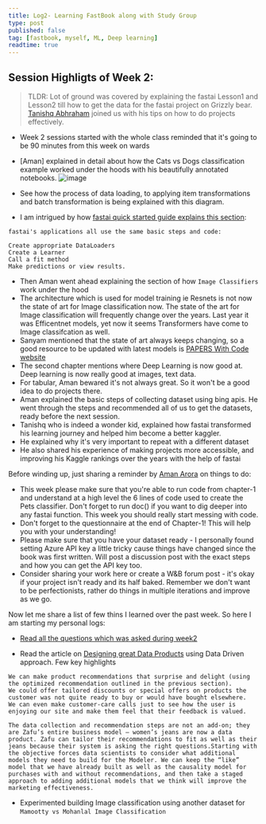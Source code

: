 ```yaml
---
title: Log2- Learning FastBook along with Study Group
type: post
published: false
tag: [fastbook, myself, ML, Deep learning]
readtime: true
---
```


## Session Highligts of Week 2:

<!-- [Video Link](https://youtu.be/neBEXD22bbg) -->
> TLDR:  Lot of ground was covered by explaining the fastai Lesson1 and Lesson2 till how to get the data for the fastai project on Grizzly bear. 
[Tanishq Abhraham](https://twitter.com/iScienceLuvr) joined us with his tips on how to do projects effectively.

- Week 2 sessions started with the whole class reminded that it's going to be 90 minutes from this week on wards
- [Aman] explained in detail about how the Cats vs Dogs classification example worked under the hoods with his beautifully annotated notebooks. 
![image](https://user-images.githubusercontent.com/24592806/122684877-c7a47980-d225-11eb-8f3c-f01825c0f46b.png)

- See how the process of data loading, to applying item transformations and batch transformation is being explained with this diagram. 
- I am intrigued by how [fastai quick started guide explains this section](https://docs.fast.ai/quick_start.html):

```
fastai's applications all use the same basic steps and code:

Create appropriate DataLoaders
Create a Learner
Call a fit method
Make predictions or view results.
```
- Then Aman went ahead explaining the section of how `Image Classifiers` work under the hood
- The architecture which is used for model training ie Resnets is not now the state of art for Image classification now. The state of the art
for Image classification will frequently change over the years. Last year it was Efficentnet models, yet now it seems Transformers have come to Image classifcation
as well.
- Sanyam mentioned that the state of art always keeps changing, so a good resource to be updated with latest models is [PAPERS With Code website](https://paperswithcode.com/sota)
- The second chapter mentions where Deep Learning is now good at. Deep learning is now really good at images, text data.
- For tabular, Aman bewared it's not always great. So it won't be a good idea to do projects there.
- Aman explained the basic steps of collecting dataset using bing apis. He went through the steps and recommended all of us to get the datasets, ready
before the next session.
- Tanishq who is indeed a wonder kid, explained how fastai transformed his learning journey and helped him become a better kaggler.
- He explained why it's very important to repeat with a different dataset
- He also shared his experience of making projects more accessible, and improving his Kaggle rankings over the years with the help of fastai


Before winding up, just sharing a reminder by [Aman Arora](https://twitter.com/amaarora) on things to do:

- This week please make sure that you're able to run code from chapter-1 and understand at a high level the 6 lines of code used to create the Pets classifier. Don't forget to run doc(<fastai function here>) if you want to dig deeper into any fastai function. This week you should really start messing with code.
- Don't forget to the questionnaire at the end of Chapter-1! This will help you with your understanding!
- Please make sure that you have your dataset ready - I personally found setting Azure API key a little tricky cause things have changed since the book was first written. Will post a discussion post with the exact steps and how you can get the API key too. 
- Consider sharing your work here or create a W&B forum post - it's okay if your project isn't ready and its half baked. Remember we don't want to be perfectionists, rather do things in multiple iterations and improve as we go.

Now let me share a list of few thins I learned over the past week. So here I am starting my personal logs:
  
 - [Read all the questions which was asked during week2](https://wandb.ai/wandb_fc/fastbook/reports/Fastbook-Reading-Group-Week-2--Vmlldzo3NzAyNTI?galleryTag=events)
  
 - Read the article on [Designing great Data Products](https://www.oreilly.com/radar/drivetrain-approach-data-products/) using Data Driven approach. Few key highlights
  
  ```
 We can make product recommendations that surprise and delight (using the optimized recommendation outlined in the previous section).
We could offer tailored discounts or special offers on products the customer was not quite ready to buy or would have bought elsewhere.
We can even make customer-care calls just to see how the user is enjoying our site and make them feel that their feedback is valued.

  The data collection and recommendation steps are not an add-on; they are Zafu’s entire business model — women’s jeans are now a data product. Zafu can tailor their recommendations to fit as well as their jeans because their system is asking the right questions.Starting with the objective forces data scientists to consider what additional models they need to build for the Modeler. We can keep the “like” model that we have already built as well as the causality model for purchases with and without recommendations, and then take a staged approach to adding additional models that we think will improve the marketing effectiveness.
```  
- Experimented building Image classification using another dataset for `Mamootty vs Mohanlal Image Classification` 
